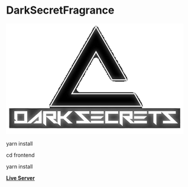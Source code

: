 # DarkSecretFragrance


![**Install Dependencies (frontend & backend)**](front-end/src/Res/LogoMain.png)

yarn install

cd frontend

yarn install

[**Live Server**](https://darksecretfragnrance.herokuapp.com/)
